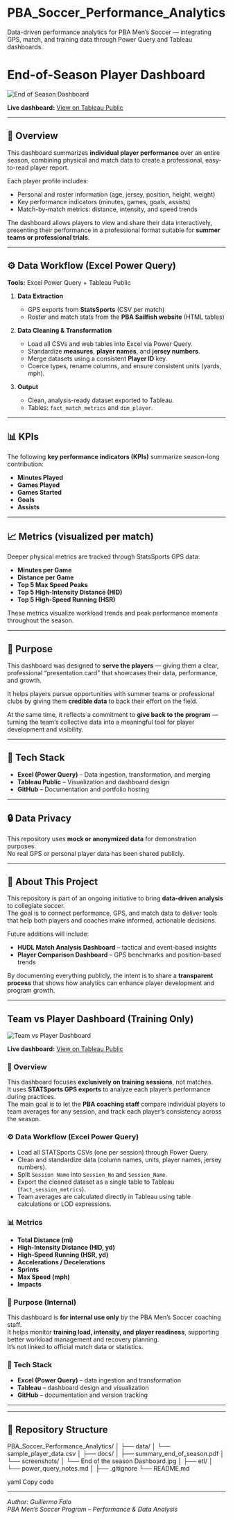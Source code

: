 # PBA_Soccer_Performance_Analytics
Data-driven performance analytics for PBA Men’s Soccer — integrating GPS, match, and training data through Power Query and Tableau dashboards.

# End-of-Season Player Dashboard

![End of Season Dashboard](docs/screenshots/End%20of%20the%20season%20Dashboard.jpg)

**Live dashboard:** [View on Tableau Public](https://public.tableau.com/app/profile/guillermo.falo4400/vizzes)

---

## 🧠 Overview
This dashboard summarizes **individual player performance** over an entire season, combining physical and match data to create a professional, easy-to-read player report.

Each player profile includes:
- Personal and roster information (age, jersey, position, height, weight)
- Key performance indicators (minutes, games, goals, assists)
- Match-by-match metrics: distance, intensity, and speed trends

The dashboard allows players to view and share their data interactively, presenting their performance in a professional format suitable for **summer teams or professional trials**.

---

## ⚙️ Data Workflow (Excel Power Query)

**Tools:** Excel Power Query + Tableau Public

1. **Data Extraction**  
   - GPS exports from **StatsSports** (CSV per match)  
   - Roster and match stats from the **PBA Sailfish website** (HTML tables)

2. **Data Cleaning & Transformation**  
   - Load all CSVs and web tables into Excel via Power Query.  
   - Standardize **measures**, **player names**, and **jersey numbers**.  
   - Merge datasets using a consistent **Player ID** key.  
   - Coerce types, rename columns, and ensure consistent units (yards, mph).  

3. **Output**  
   - Clean, analysis-ready dataset exported to Tableau.  
   - Tables: `fact_match_metrics` and `dim_player`.

---

## 📊 KPIs
The following **key performance indicators (KPIs)** summarize season-long contribution:

- **Minutes Played**  
- **Games Played**  
- **Games Started**  
- **Goals**  
- **Assists**

---

## 📈 Metrics (visualized per match)
Deeper physical metrics are tracked through StatsSports GPS data:

- **Minutes per Game**  
- **Distance per Game**  
- **Top 5 Max Speed Peaks**  
- **Top 5 High-Intensity Distance (HID)**  
- **Top 5 High-Speed Running (HSR)**  

These metrics visualize workload trends and peak performance moments throughout the season.

---

## 🎯 Purpose
This dashboard was designed to **serve the players** — giving them a clear, professional “presentation card” that showcases their data, performance, and growth.  

It helps players pursue opportunities with summer teams or professional clubs by giving them **credible data** to back their effort on the field.  

At the same time, it reflects a commitment to **give back to the program** — turning the team’s collective data into a meaningful tool for player development and visibility.

---

## 🧩 Tech Stack
- **Excel (Power Query)** – Data ingestion, transformation, and merging  
- **Tableau Public** – Visualization and dashboard design  
- **GitHub** – Documentation and portfolio hosting  

---

## 🔒 Data Privacy
This repository uses **mock or anonymized data** for demonstration purposes.  
No real GPS or personal player data has been shared publicly.

---

## 💬 About This Project
This repository is part of an ongoing initiative to bring **data-driven analysis** to collegiate soccer.  
The goal is to connect performance, GPS, and match data to deliver tools that help both players and coaches make informed, actionable decisions.

Future additions will include:
- **HUDL Match Analysis Dashboard** – tactical and event-based insights  
- **Player Comparison Dashboard** – GPS benchmarks and position-based trends  

By documenting everything publicly, the intent is to share a **transparent process** that shows how analytics can enhance player development and program growth.

---

## Team vs Player Dashboard (Training Only)

![Team vs Player Dashboard](docs/screenshots/Team_vs_Player.jpg)

**Live dashboard:** [View on Tableau Public](https://public.tableau.com/app/profile/guillermo.falo4400/vizzes)

### 🧠 Overview
This dashboard focuses **exclusively on training sessions**, not matches.  
It uses **STATSports GPS exports** to analyze each player’s performance during practices.  
The main goal is to let the **PBA coaching staff** compare individual players to team averages for any session, and track each player’s consistency across the season.

### ⚙️ Data Workflow (Excel Power Query)
- Load all STATSports CSVs (one per session) through Power Query.  
- Clean and standardize data (column names, units, player names, jersey numbers).  
- Split `Session Name` into `Session_No` and `Session_Name`.  
- Export the cleaned dataset as a single table to Tableau (`fact_session_metrics`).  
- Team averages are calculated directly in Tableau using table calculations or LOD expressions.

### 📊 Metrics
- **Total Distance (mi)**  
- **High-Intensity Distance (HID, yd)**  
- **High-Speed Running (HSR, yd)**  
- **Accelerations / Decelerations**  
- **Sprints**  
- **Max Speed (mph)**  
- **Impacts**

### 🎯 Purpose (Internal)
This dashboard is **for internal use only** by the PBA Men’s Soccer coaching staff.  
It helps monitor **training load, intensity, and player readiness**, supporting better workload management and recovery planning.  
It’s not linked to official match data or statistics.

### 🧩 Tech Stack
- **Excel (Power Query)** – data ingestion and transformation  
- **Tableau** – dashboard design and visualization  
- **GitHub** – documentation and version tracking

---

---

## 📂 Repository Structure
PBA_Soccer_Performance_Analytics/
│
├── data/
│ └── sample_player_data.csv
│
├── docs/
│ ├── summary_end_of_season.pdf
│ └── screenshots/
│ └── End of the season Dashboard.jpg
│
├── etl/
│ └── power_query_notes.md
│
├── .gitignore
└── README.md

yaml
Copy code

---

*Author: Guillermo Falo*  
*PBA Men’s Soccer Program – Performance & Data Analysis*
